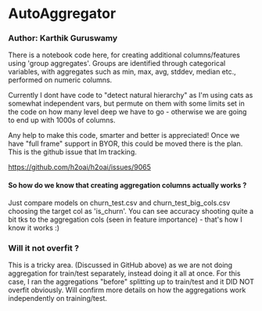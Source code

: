 # AutoAggregator
### Author: Karthik Guruswamy

There is a notebook code here, for creating additional columns/features using 'group aggregates'. Groups are identified through categorical variables, with aggregates such as min, max, avg, stddev, median etc., performed on numeric columns. 

Currently I dont have code to "detect natural hierarchy" as I'm using cats as somewhat independent vars, but permute on them with some limits set in the code on how many level deep we have to go - otherwise we are going to end up with 1000s of columns.

Any help to make this code, smarter and better is appreciated! Once we have "full frame" support in BYOR, this could be moved there is the plan. This is the github issue that Im tracking.

https://github.com/h2oai/h2oai/issues/9065

#### So how do we know that creating aggregation columns actually works ?

Just compare models on churn_test.csv and churn_test_big_cols.csv choosing the target col as 'is_churn'. You can see accuracy shooting quite a bit tks to the aggregation cols (seen in feature importance) - that's how I know it works :)

### Will it not overfit ?
This is a tricky area. (Discussed in GitHub above) as we are not doing aggregation for train/test separately, instead doing it all at once. For this case, I ran the aggregations "before" splitting up to train/test and it DID NOT overfit obviously. Will confirm more details on how the aggregations work independently on training/test.

